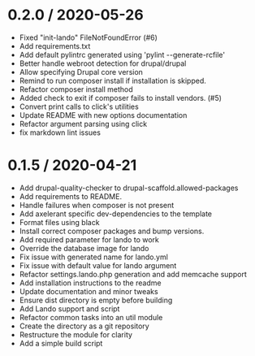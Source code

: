 
0.2.0 / 2020-05-26
==================

* Fixed "init-lando" FileNotFoundError (#6)
* Add requirements.txt
* Add default pylintrc generated using 'pylint --generate-rcfile'
* Better handle webroot detection for drupal/drupal
* Allow specifying Drupal core version
* Remind to run composer install if installation is skipped.
* Refactor composer install method
* Added check to exit if composer fails to install vendors. (#5)
* Convert print calls to click's utilities
* Update README with new options documentation
* Refactor argument parsing using click
* fix markdown lint issues

0.1.5 / 2020-04-21
==================

* Add drupal-quality-checker to drupal-scaffold.allowed-packages
* Add requirements to README.
* Handle failures when composer is not present
* Add axelerant specific dev-dependencies to the template
* Format files using black
* Install correct composer packages and bump versions.
* Add required parameter for lando to work
* Override the database image for lando
* Fix issue with generated name for lando.yml
* Fix issue with default value for lando argument
* Refactor settings.lando.php generation and add memcache support
* Add installation instructions to the readme
* Update documentation and minor tweaks
* Ensure dist directory is empty before building
* Add Lando support and script
* Refactor common tasks into an util module
* Create the directory as a git repository
* Restructure the module for clarity
* Add a simple build script
